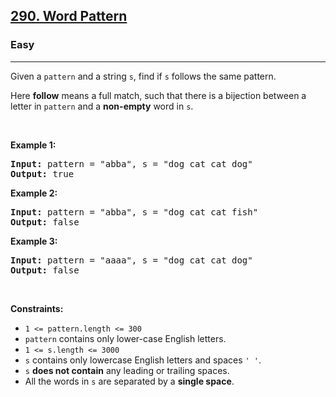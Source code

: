 <h2>
  <a href="https://leetcode.com/problems/word-pattern/">290. Word Pattern</a>
</h2>
<h3>Easy</h3>
<hr />
<div>
  <p>
    Given a <code>pattern</code> and a string <code>s</code>, find if
    <code>s</code>&nbsp;follows the same pattern.
  </p>

  <p>
    Here <b>follow</b> means a full match, such that there is a bijection
    between a letter in <code>pattern</code> and a <b>non-empty</b> word in
    <code>s</code>.
  </p>

  <p>&nbsp;</p>
  <p><strong class="example">Example 1:</strong></p>

  <pre><strong>Input:</strong> pattern = "abba", s = "dog cat cat dog"
<strong>Output:</strong> true
</pre>

  <p><strong class="example">Example 2:</strong></p>

  <pre><strong>Input:</strong> pattern = "abba", s = "dog cat cat fish"
<strong>Output:</strong> false
</pre>

  <p><strong class="example">Example 3:</strong></p>

  <pre><strong>Input:</strong> pattern = "aaaa", s = "dog cat cat dog"
<strong>Output:</strong> false
</pre>

  <p>&nbsp;</p>
  <p><strong>Constraints:</strong></p>

  <ul>
    <li><code>1 &lt;= pattern.length &lt;= 300</code></li>
    <li><code>pattern</code> contains only lower-case English letters.</li>
    <li><code>1 &lt;= s.length &lt;= 3000</code></li>
    <li>
      <code>s</code> contains only lowercase English letters and spaces
      <code>' '</code>.
    </li>
    <li>
      <code>s</code> <strong>does not contain</strong> any leading or trailing
      spaces.
    </li>
    <li>
      All the words in <code>s</code> are separated by a
      <strong>single space</strong>.
    </li>
  </ul>
</div>
